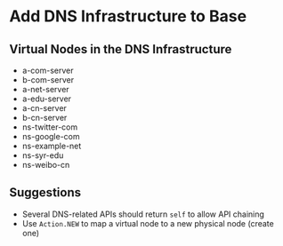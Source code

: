 # Add DNS Infrastructure to Base

## Virtual Nodes in the DNS Infrastructure

- a-com-server
- b-com-server
- a-net-server
- a-edu-server
- a-cn-server
- b-cn-server
- ns-twitter-com
- ns-google-com
- ns-example-net
- ns-syr-edu
- ns-weibo-cn

## Suggestions

- Several DNS-related APIs should return `self` to allow API chaining
- Use `Action.NEW` to map a virtual node to a new physical node (create one)

